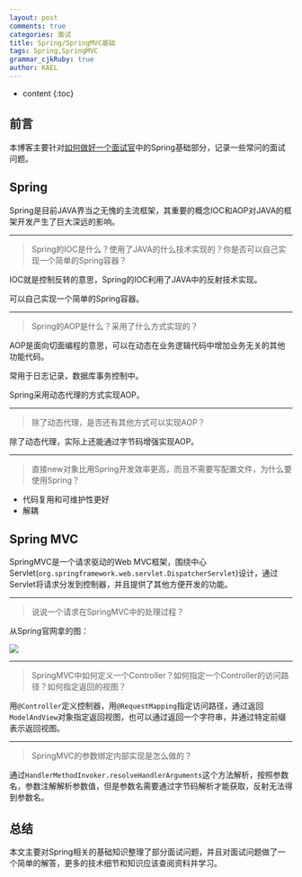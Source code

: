 ```yaml
---
layout: post
comments: true
categories: 面试
title: Spring/SpringMVC基础
tags: Spring,SpringMVC
grammar_cjkRuby: true
author: KAEL
---
```

    
* content
{:toc}

## 前言

本博客主要针对[如何做好一个面试官](如何做好一个面试官)中的Spring基础部分，记录一些常问的面试问题。

## Spring

Spring是目前JAVA界当之无愧的主流框架，其重要的概念IOC和AOP对JAVA的框架开发产生了巨大深远的影响。

----
> Spring的IOC是什么？使用了JAVA的什么技术实现的？你是否可以自己实现一个简单的Spring容器？

IOC就是控制反转的意思，Spring的IOC利用了JAVA中的反射技术实现。

可以自己实现一个简单的Spring容器。

----
> Spring的AOP是什么？采用了什么方式实现的？

AOP是面向切面编程的意思，可以在动态在业务逻辑代码中增加业务无关的其他功能代码。

常用于日志记录，数据库事务控制中。

Spring采用动态代理的方式实现AOP。

----
> 除了动态代理，是否还有其他方式可以实现AOP？

除了动态代理，实际上还能通过字节码增强实现AOP。

----
> 直接new对象比用Spring开发效率更高，而且不需要写配置文件，为什么要使用Spring？

* 代码复用和可维护性更好
* 解耦

## Spring MVC

SpringMVC是一个请求驱动的Web MVC框架，围绕中心Servlet(`org.springframework.web.servlet.DispatcherServlet`)设计，通过Servlet将请求分发到控制器，并且提供了其他方便开发的功能。

----
> 说说一个请求在SpringMVC中的处理过程？

从Spring官网拿的图：

![](http://docs.spring.io/spring/docs/current/spring-framework-reference/htmlsingle/images/mvc.png)

----
> SpringMVC中如何定义一个Controller？如何指定一个Controller的访问路径？如何指定返回的视图？

用`@Controller`定义控制器，用`@RequestMapping`指定访问路径，通过返回`ModelAndView`对象指定返回视图，也可以通过返回一个字符串，并通过特定前缀表示返回视图。

----
> SpringMVC的参数绑定内部实现是怎么做的？

通过`HandlerMethodInvoker.resolveHandlerArguments`这个方法解析，按照参数名，参数注解解析参数值，但是参数名需要通过字节码解析才能获取，反射无法得到参数名。

## 总结

本文主要对Spring相关的基础知识整理了部分面试问题，并且对面试问题做了一个简单的解答，更多的技术细节和知识应该查阅资料并学习。